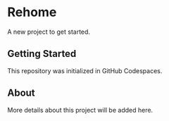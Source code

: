 # Rehome

A new project to get started.

## Getting Started

This repository was initialized in GitHub Codespaces.

## About

More details about this project will be added here.